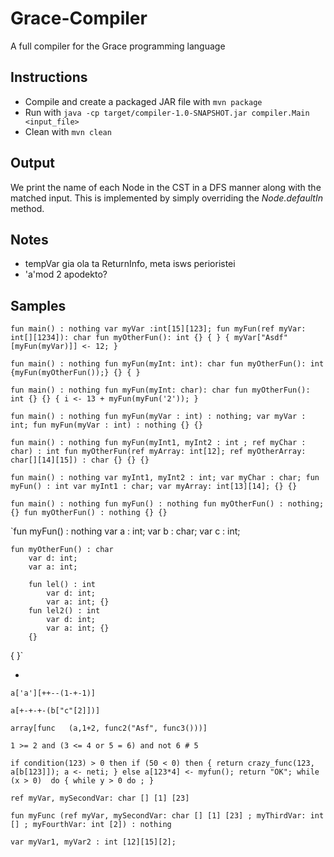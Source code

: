 # Grace-Compiler
A full compiler for the Grace programming language

## Instructions
 * Compile and create a packaged JAR file with `mvn package`
 * Run with `java -cp target/compiler-1.0-SNAPSHOT.jar compiler.Main <input_file>`
 * Clean with `mvn clean`

## Output
We print the name of each Node in the CST in a DFS manner along with the
matched input. This is implemented by simply overriding the *Node.defaultIn* method.

## Notes
* tempVar gia ola ta ReturnInfo, meta isws perioristei
* 'a'mod 2 apodekto?

## Samples
`fun main() : nothing
    var myVar :int[15][123];
    fun myFun(ref myVar: int[][1234]): char
        fun myOtherFun(): int
        {}
    {
    }
{
    myVar["Asdf"[myFun(myVar)]] <- 12;
}
`

`fun main() : nothing
    fun myFun(myInt: int): char
        fun myOtherFun(): int
        {myFun(myOtherFun());}
    {}
{
}
`

`fun main() : nothing
    fun myFun(myInt: char): char
        fun myOtherFun(): int
        {}
    {}
{
    i <- 13 + myFun(myFun('2'));
}`

`fun main() : nothing
    fun myFun(myVar : int) : nothing;
    var myVar : int;
    fun myFun(myVar : int) : nothing
    {}
{}
`

`fun main() : nothing
    fun myFun(myInt1, myInt2 : int ; ref myChar : char) : int
        fun myOtherFun(ref myArray: int[12]; ref myOtherArray: char[][14][15]) : char
        {}
    {}
{}
`

`fun main() : nothing
    var myInt1, myInt2 : int;
    var myChar : char;
    fun myFun() : int
        var myInt1 : char;
        var myArray: int[13][14];
    {}
{}
`

`fun main() : nothing
    fun myFun() : nothing
        fun myOtherFun() : nothing;
    {}
    fun myOtherFun() : nothing
    {}
{}
`

`fun myFun() : nothing
    var a : int;
    var b : char;
    var c : int;

    fun myOtherFun() : char
        var d: int;
        var a: int;

        fun lel() : int
            var d: int;
            var a: int; {}
        fun lel2() : int
            var d: int;
            var a: int; {}
        {}
{
}`

-

`a['a'][++--(1-+-1)]`

`a[+-+-+-(b["c"[2]])]`

`array[func   (a,1+2, func2("Asf", func3()))]`

`1 >= 2 and (3 <= 4 or 5 = 6) and not 6 # 5`

`if condition(123) > 0 then
    if (50 < 0) then {
        return crazy_func(123, a[b[123]]);
        a <- neti;
    }
    else
        a[123*4] <- myfun();
    return "OK";
while (x > 0)  do {
    while y > 0 do
        ;
}
`

`ref myVar, mySecondVar: char [] [1] [23]`

`fun myFunc (ref myVar, mySecondVar: char [] [1] [23] ; myThirdVar: int [] ; myFourthVar: int [2]) : nothing`

`var myVar1, myVar2 : int [12][15][2];`
